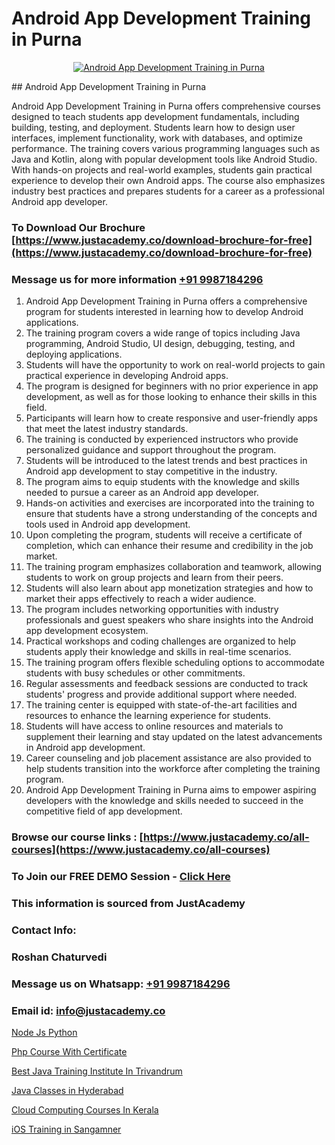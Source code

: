 # Android App Development Training in Purna

<p align="center">
  <a href="https://justacademy.co/course-detail/android-app-development">
    <img src="https://justacademy.co/storage2/course_image/1676635923_course_image.webp" alt="Android App Development Training in Purna">
  </a>
</p>
## Android App Development Training in Purna

Android App Development Training in Purna offers comprehensive courses designed to teach students app development fundamentals, including building, testing, and deployment. Students learn how to design user interfaces, implement functionality, work with databases, and optimize performance. The training covers various programming languages such as Java and Kotlin, along with popular development tools like Android Studio. With hands-on projects and real-world examples, students gain practical experience to develop their own Android apps. The course also emphasizes industry best practices and prepares students for a career as a professional Android app developer.
### To Download Our Brochure [https://www.justacademy.co/download-brochure-for-free](https://www.justacademy.co/download-brochure-for-free)
### Message us for more information [+91 9987184296](https://api.whatsapp.com/send?phone=919987184296)
1) Android App Development Training in Purna offers a comprehensive program for students interested in learning how to develop Android applications.
2) The training program covers a wide range of topics including Java programming, Android Studio, UI design, debugging, testing, and deploying applications.
3) Students will have the opportunity to work on real-world projects to gain practical experience in developing Android apps.
4) The program is designed for beginners with no prior experience in app development, as well as for those looking to enhance their skills in this field.
5) Participants will learn how to create responsive and user-friendly apps that meet the latest industry standards.
6) The training is conducted by experienced instructors who provide personalized guidance and support throughout the program.
7) Students will be introduced to the latest trends and best practices in Android app development to stay competitive in the industry.
8) The program aims to equip students with the knowledge and skills needed to pursue a career as an Android app developer.
9) Hands-on activities and exercises are incorporated into the training to ensure that students have a strong understanding of the concepts and tools used in Android app development.
10) Upon completing the program, students will receive a certificate of completion, which can enhance their resume and credibility in the job market.
11) The training program emphasizes collaboration and teamwork, allowing students to work on group projects and learn from their peers.
12) Students will also learn about app monetization strategies and how to market their apps effectively to reach a wider audience.
13) The program includes networking opportunities with industry professionals and guest speakers who share insights into the Android app development ecosystem.
14) Practical workshops and coding challenges are organized to help students apply their knowledge and skills in real-time scenarios.
15) The training program offers flexible scheduling options to accommodate students with busy schedules or other commitments.
16) Regular assessments and feedback sessions are conducted to track students' progress and provide additional support where needed.
17) The training center is equipped with state-of-the-art facilities and resources to enhance the learning experience for students.
18) Students will have access to online resources and materials to supplement their learning and stay updated on the latest advancements in Android app development.
19) Career counseling and job placement assistance are also provided to help students transition into the workforce after completing the training program.
20) Android App Development Training in Purna aims to empower aspiring developers with the knowledge and skills needed to succeed in the competitive field of app development.

### Browse our course links : [https://www.justacademy.co/all-courses](https://www.justacademy.co/all-courses) 
### To Join our FREE DEMO Session - [Click Here](https://www.justacademy.co/register-for-course-demo)


### This information is sourced from JustAcademy
### Contact Info:
### Roshan Chaturvedi
### Message us on Whatsapp: [+91 9987184296](https://api.whatsapp.com/send?phone=919987184296)
### Email id: [info@justacademy.co](mailto:info@justacademy.co)
                
[Node Js Python](https://www.linkedin.com/pulse/node-js-python-justacademyderby-itvhe?trackingId=tF8I2me7CUA0L2hxkNjxug%3D%3D&lipi=urn%3Ali%3Apage%3Ad_flagship3_company_admin%3BkRT1kc0YQHOTvx7WftmAwA%3D%3D)

[Php Course With Certificate](https://www.linkedin.com/pulse/php-course-certificate-justacademy-gkejc?trackingId=H93PEtWC7QG0f%2FjbQ0YZcQ%3D%3D&lipi=urn%3Ali%3Apage%3Ad_flagship3_company_admin%3BWbxQ1A18RaaLg4c2WwaK8w%3D%3D)

[Best Java Training Institute In Trivandrum](https://medium.com/@prempja40/best-java-training-institute-in-trivandrum-8718db715176)

[Java Classes in Hyderabad](https://medium.com/@mahi3106/java-classes-in-hyderabad-01821160988d)

[Cloud Computing Courses In Kerala](https://justacademyin.github.io/justacademy/cloud-computing-courses-in-kerala)

[iOS Training in Sangamner](https://justacademyin.github.io/justacademy/ios-training-in-sangamner)

